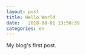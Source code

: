 ```yaml
---
layout: post
title: Hello World
date:   2018-08-01 13:50:39
categories: en
---
```


My blog's first post.